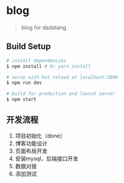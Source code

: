 # blog

> blog for dadatang

## Build Setup

``` bash
# install dependencies
$ npm install # Or yarn install

# serve with hot reload at localhost:3000
$ npm run dev

# build for production and launch server
$ npm start
```

## 开发流程
1. 项目初始化（done）
2. 博客功能设计
3. 页面布局开发
4. 安装mysql，后端接口开发
5. 数据对接
6. 添加测试
